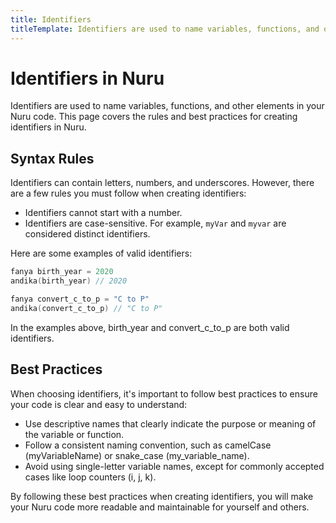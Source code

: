 ```yaml
---
title: Identifiers
titleTemplate: Identifiers are used to name variables, functions, and other elements in your Nuru code.
---
```


# Identifiers in Nuru

Identifiers are used to name variables, functions, and other elements in your Nuru code. This page covers the rules and best practices for creating identifiers in Nuru.

## Syntax Rules

Identifiers can contain letters, numbers, and underscores. However, there are a few rules you must follow when creating identifiers:

- Identifiers cannot start with a number.
- Identifiers are case-sensitive. For example, `myVar` and `myvar` are considered distinct identifiers.

Here are some examples of valid identifiers:

```go
fanya birth_year = 2020
andika(birth_year) // 2020

fanya convert_c_to_p = "C to P"
andika(convert_c_to_p) // "C to P"
```

In the examples above, birth_year and convert_c_to_p are both valid identifiers.

## Best Practices

When choosing identifiers, it's important to follow best practices to ensure your code is clear and easy to understand:

- Use descriptive names that clearly indicate the purpose or meaning of the variable or function.
- Follow a consistent naming convention, such as camelCase (myVariableName) or snake_case (my_variable_name).
- Avoid using single-letter variable names, except for commonly accepted cases like loop counters (i, j, k).

By following these best practices when creating identifiers, you will make your Nuru code more readable and maintainable for yourself and others.
